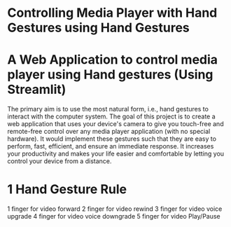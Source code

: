 # Controlling Media Player with Hand Gestures using Hand Gestures


# A Web Application to control media player using Hand gestures (Using Streamlit)
The primary aim is to use the most natural form, i.e., hand gestures to interact with the computer system. The goal of this project is to create a web application that uses your device's camera to give you touch-free and remote-free control over any media player application (with no special hardware). It would implement these gestures such that they are easy to perform, fast, efficient, and ensure an immediate response. It increases your productivity and makes your life easier and comfortable by letting you control your device from a distance.

# 1 Hand Gesture Rule
1 finger for video forward
2 finger for video rewind
3 finger for video voice upgrade
4 finger for video voice downgrade
5 finger for video Play/Pause



